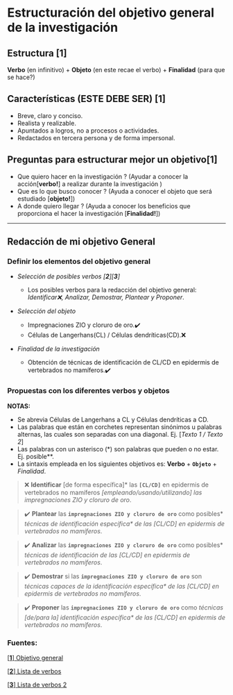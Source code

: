 # Estructuración del objetivo general de la investigación 

## Estructura [**1**]

**Verbo** (en infinitivo) + **Objeto** (en este recae el verbo) + **Finalidad** (para que se hace?)

## Características (ESTE DEBE SER) [**1**]

- Breve, claro y conciso.
- Realista y realizable.
- Apuntados a logros, no a procesos o actividades.
- Redactados en tercera persona y de forma impersonal.

## Preguntas para estructurar mejor un objetivo[**1**]

- Que quiero hacer en la investigación ? (Ayudar a conocer la acción[**verbo!**] a realizar durante la investigación
)
- Que es lo que busco conocer ? (Ayuda a conocer el objeto que será estudiado [**objeto!**])
- A donde quiero llegar ? (Ayuda a conocer los beneficios que proporciona el hacer la investigación [**Finalidad!**])

- - -


## Redacción de mi objetivo General 

### Definir los elementos del objetivo general

- *Selección de posibles verbos [**2**][**3**]* 

    - Los posibles verbos para la redacción del objetivo general:    *Identificar❌, Analizar, Demostrar, Plantear y Proponer*.

- *Selección del objeto* 

    - Impregnaciones ZIO y cloruro de oro.✔️
    - Células de Langerhans(CL) / Células dendríticas(CD).❌

- *Finalidad de la investigación* 

    - Obtención de técnicas de identificación de CL/CD en epidermis de vertebrados no mamíferos.✔️

### Propuestas con los diferentes verbos y objetos 

**NOTAS:**

- Se abrevia Células de Langerhans a CL y Células dendríticas a CD.
- Las palabras que están en corchetes representan sinónimos u palabras alternas, las cuales son separadas con una diagonal. Ej. [*Texto 1 / Texto 2*]
- Las palabras con un asterisco (\*) son palabras que pueden o no estar. Ej. posible\**.
- La sintaxis empleada en los siguientes objetivos es: **Verbo** + **`Objeto`** + *Finalidad*.

> ❌ **Identificar** [de forma específica]* las **`[CL/CD]`** en epidermis de vertebrados no mamíferos *[empleando/usando/utilizando] las impregnaciones ZIO y cloruro de oro*. 

>✔️ **Plantear** las **`impregnaciones ZIO y cloruro de oro`** como posibles\* *técnicas de identificación  específica\* de las [CL/CD] en epidermis de vertebrados no mamíferos*.

>✔️ **Analizar** las **`impregnaciones ZIO y cloruro de oro`** como posibles\* *técnicas de identificación de las [CL/CD] en epidermis de vertebrados no mamíferos*.

>✔️ **Demostrar** si las **`impregnaciones ZIO y cloruro de oro`** son *técnicas capaces de la identificación específica\* de las [CL/CD] en epidermis de vertebrados no mamíferos*.

>✔️ **Proponer** las **`impregnaciones ZIO y cloruro de oro`** como *técnicas [de/para la] identificación específica\* de las [CL/CD] en epidermis de vertebrados no mamíferos*.

### Fuentes:

[[**1**] Objetivo general](http://www.duoc.cl/biblioteca/crai/redaccion-de-objetivos-en-un-trabajo-de-investigacion)

[[**2**] Lista de verbos](https://es.slideshare.net/elias070308/verbos-para-construirobjetivos)

[[**3**] Lista de verbos 2](http://courseware.url.edu.gt/Facultades/Facultad%20de%20Ciencias%20Econ%C3%B3micas/T%C3%A9cnicas%20B%C3%A1sicas%20de%20Investigaci%C3%B3n/Segundo%20ciclo%202010/Planteamiento%20del%20problema/01%20Planteamiento%20del%20problema/verbos_para_objetivos_generales_y_objetivos_especficos.html)


